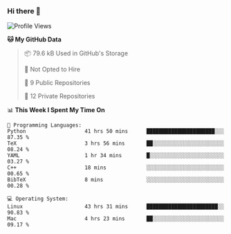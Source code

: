 ### Hi there 👋

<!--
**huayuan4396/huayuan4396** is a ✨ _special_ ✨ repository because its `README.md` (this file) appears on your GitHub profile.

Here are some ideas to get you started:

- 🔭 I’m currently working on ...
- 🌱 I’m currently learning ...
- 👯 I’m looking to collaborate on ...
- 🤔 I’m looking for help with ...
- 💬 Ask me about ...
- 📫 How to reach me: ...
- 😄 Pronouns: ...
- ⚡ Fun fact: ...
-->

<!--START_SECTION:waka-->
![Profile Views](http://img.shields.io/badge/Profile%20Views-2-blue)

**🐱 My GitHub Data** 

> 📦 79.6 kB Used in GitHub's Storage 
 > 
> 🚫 Not Opted to Hire
 > 
> 📜 9 Public Repositories 
 > 
> 🔑 12 Private Repositories 
 > 
📊 **This Week I Spent My Time On** 

```text
💬 Programming Languages: 
Python                   41 hrs 50 mins      ██████████████████████░░░   87.35 % 
TeX                      3 hrs 56 mins       ██░░░░░░░░░░░░░░░░░░░░░░░   08.24 % 
YAML                     1 hr 34 mins        █░░░░░░░░░░░░░░░░░░░░░░░░   03.27 % 
C++                      18 mins             ░░░░░░░░░░░░░░░░░░░░░░░░░   00.65 % 
BibTeX                   8 mins              ░░░░░░░░░░░░░░░░░░░░░░░░░   00.28 % 

💻 Operating System: 
Linux                    43 hrs 31 mins      ███████████████████████░░   90.83 % 
Mac                      4 hrs 23 mins       ██░░░░░░░░░░░░░░░░░░░░░░░   09.17 % 
```


<!--END_SECTION:waka-->
